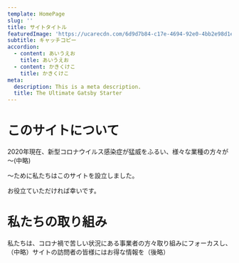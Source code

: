 ```yaml
---
template: HomePage
slug: ''
title: サイトタイトル
featuredImage: 'https://ucarecdn.com/6d9d7b84-c17e-4694-92e0-4bb2e98d1ed0/'
subtitle: キャッチコピー
accordion:
  - content: あいうえお
    title: あいうえお
  - content: かきくけこ
    title: かきくけこ
meta:
  description: This is a meta description.
  title: The Ultimate Gatsby Starter
---
```

# このサイトについて

2020年現在、新型コロナウイルス感染症が猛威をふるい、様々な業種の方々が～(中略)

～ために私たちはこのサイトを設立しました。

お役立ていただければ幸いです。

# 私たちの取り組み

私たちは、コロナ禍で苦しい状況にある事業者の方々取り組みにフォーカスし、（中略）サイトの訪問者の皆様にはお得な情報を（後略）
